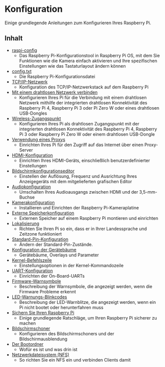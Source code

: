 # Konfiguration

Einige grundlegende Anleitungen zum Konfigurieren Ihres Raspberry Pi.

## Inhalt

- [raspi-config](raspi-config.md)
    - Das Raspberry Pi-Konfigurationstool in Raspberry Pi OS, mit dem Sie Funktionen wie die Kamera einfach aktivieren und Ihre spezifischen Einstellungen wie das Tastaturlayout ändern können
- [config.txt](config-txt/README.md)
    - Die Raspberry Pi-Konfigurationsdatei
- [TCP/IP-Netzwerk](tcpip/README.md)
    - Konfiguration des TCP/IP-Netzwerkstack auf dem Raspberry Pi
- [Mit einem drahtlosen Netzwerk verbinden](wireless/README.md)
    - Konfigurieren Ihres Pi für die Verbindung mit einem drahtlosen Netzwerk mithilfe der integrierten drahtlosen Konnektivität des Raspberry Pi 4, Raspberry Pi 3 oder Pi Zero W oder eines drahtlosen USB-Dongles
- [Wireless-Zugangspunkt](wireless/access-point-routed.md)
    - Konfigurieren Ihres Pi als drahtlosen Zugangspunkt mit der integrierten drahtlosen Konnektivität des Raspberry Pi 4, Raspberry Pi 3 oder Raspberry Pi Zero W oder einem drahtlosen USB-Dongle
- [Verwendung eines Proxys](use-a-proxy.md)
    - Einrichten Ihres Pi für den Zugriff auf das Internet über einen Proxy-Server
- [HDMI-Konfiguration](hdmi-config.md)
    - Einrichten Ihres HDMI-Geräts, einschließlich benutzerdefinierter Einstellungen
- [Bildschirmkonfigurationseditor](arandr.md)
    - Einstellen der Auflösung, Frequenz und Ausrichtung Ihres Anzeigegeräts mit dem mitgelieferten grafischen Editor
- [Audiokonfiguration](audio-config.md)
    - Umschalten Ihres Audioausgangs zwischen HDMI und der 3,5-mm-Buchse
- [Kamerakonfiguration](camera.md)
    - Installieren und Einrichten der Raspberry Pi-Kameraplatine
- [Externe Speicherkonfiguration](external-storage.md)
    - Externen Speicher auf einem Raspberry Pi montieren und einrichten
- [Lokalisierung](localisation.md)
    - Richten Sie Ihren Pi so ein, dass er in Ihrer Landessprache und Zeitzone funktioniert
- [Standard-Pin-Konfiguration](pin-configuration.md)
    - Ändern der Standard-Pin-Zustände.
- [Konfiguration der Gerätebäume](device-tree.md)
    - Gerätebäume, Overlays und Parameter
- [Kernel-Befehlszeile](cmdline-txt.md)
    - Einstellungsoptionen in der Kernel-Kommandozeile
- [UART-Konfiguration](uart.md)
    - Einrichten der On-Board-UARTs
- [Firmware-Warnsymbole](warning-icons.md)
    - Beschreibung der Warnsymbole, die angezeigt werden, wenn die Firmware Probleme erkennt
- [LED-Warnungs-Blinkcodes](led_blink_warnings.md)
    - Beschreibung der LED-Warnblitze, die angezeigt werden, wenn ein Pi nicht bootet oder herunterfahren muss
- [Sichern Sie Ihren Raspberry Pi](security.md)
    - Einige grundlegende Ratschläge, um Ihren Raspberry Pi sicherer zu machen
- [Bildschirmschoner](screensaver.md)
    - Konfigurieren des Bildschirmschoners und der Bildschirmausblendung
- [Der Bootordner](boot_folder.md)
    - Wofür es ist und was drin ist
- [Netzwerkdateisystem (NFS)](nfs.md)
    - So richten Sie ein NFS ein und verbinden Clients damit
